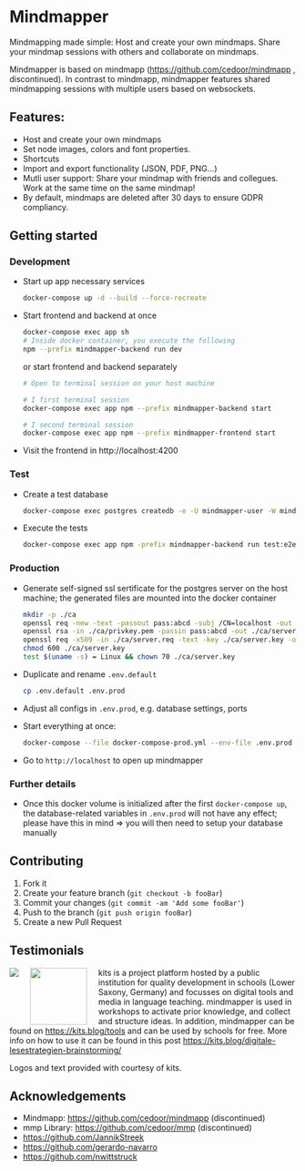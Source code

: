 # Mindmapper

Mindmapping made simple: Host and create your own mindmaps. Share your mindmap sessions with others and collaborate on mindmaps.

Mindmapper is based on mindmapp (https://github.com/cedoor/mindmapp , discontinued). In contrast to mindmapp, mindmapper features shared mindmapping sessions with multiple users based on websockets.

## Features:

-   Host and create your own mindmaps
-   Set node images, colors and font properties.
-   Shortcuts
-   Import and export functionality (JSON, PDF, PNG...)
-   Mutli user support: Share your mindmap with friends and collegues. Work at the same time on the same mindmap!
-   By default, mindmaps are deleted after 30 days to ensure GDPR compliancy.

## Getting started

### Development

-   Start up app necessary services

    ```bash
    docker-compose up -d --build --force-recreate
    ```

-   Start frontend and backend at once

    ```bash
    docker-compose exec app sh
    # Inside docker container, you execute the following
    npm --prefix mindmapper-backend run dev
    ```

    or start frontend and backend separately

    ```bash
    # Open to terminal session on your host machine

    # I first terminal session
    docker-compose exec app npm --prefix mindmapper-backend start

    # I second terminal session
    docker-compose exec app npm --prefix mindmapper-frontend start
    ```

-   Visit the frontend in http://localhost:4200

### Test

-   Create a test database

    ```bash
    docker-compose exec postgres createdb -e -U mindmapper-user -W mindmapper-backend-test
    ```

-   Execute the tests

    ```bash
    docker-compose exec app npm -prefix mindmapper-backend run test:e2e
    ```

### Production

-   Generate self-signed ssl sertificate for the postgres server on the host machine; the generated files are mounted into the docker container

    ```bash
    mkdir -p ./ca
    openssl req -new -text -passout pass:abcd -subj /CN=localhost -out ./ca/server.req -keyout ./ca/privkey.pem
    openssl rsa -in ./ca/privkey.pem -passin pass:abcd -out ./ca/server.key
    openssl req -x509 -in ./ca/server.req -text -key ./ca/server.key -out ./ca/server.crt
    chmod 600 ./ca/server.key
    test $(uname -s) = Linux && chown 70 ./ca/server.key
    ```

-   Duplicate and rename `.env.default`

    ```bash
    cp .env.default .env.prod
    ```

-   Adjust all configs in `.env.prod`, e.g. database settings, ports

-   Start everything at once:

    ```bash
    docker-compose --file docker-compose-prod.yml --env-file .env.prod up -d --build --force-recreate
    ```

-   Go to `http://localhost` to open up mindmapper

### Further details

-   Once this docker volume is initialized after the first `docker-compose up`, the database-related variables in `.env.prod` will not have any effect; please have this in mind => you will then need to setup your database manually

## Contributing

1. Fork it
2. Create your feature branch (`git checkout -b fooBar`)
3. Commit your changes (`git commit -am 'Add some fooBar'`)
4. Push to the branch (`git push origin fooBar`)
5. Create a new Pull Request

## Testimonials

<img src="https://www.nibis.de/img/nlq-medienbildung.png" align="left" style="margin-right:20px">
<img src="https://kits.blog/wp-content/uploads/2021/03/kits_logo.svg" width=100px align="left" style="margin-right:20px">

kits is a project platform hosted by a public institution for quality
development in schools (Lower Saxony, Germany) and focusses on digital tools
and media in language teaching. mindmapper is used in workshops to activate
prior knowledge, and collect and structure ideas. In addition, mindmapper can
be found on https://kits.blog/tools and can be used by schools for free. More info on
how to use it can be found in this post https://kits.blog/digitale-lesestrategien-brainstorming/

Logos and text provided with courtesy of kits.

## Acknowledgements

-   Mindmapp: https://github.com/cedoor/mindmapp (discontinued)
-   mmp Library: https://github.com/cedoor/mmp (discontinued)
-   https://github.com/JannikStreek
-   https://github.com/gerardo-navarro
-   https://github.com/nwittstruck
